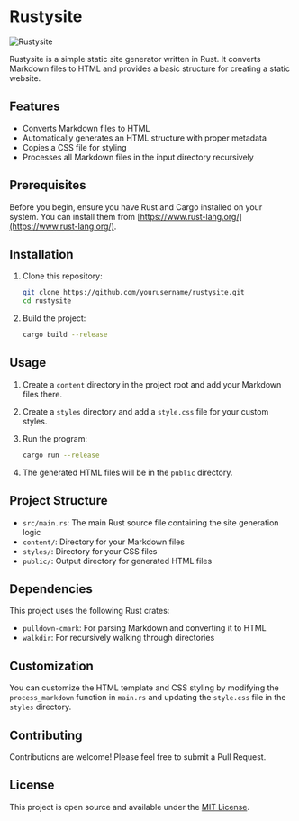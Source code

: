 # Rustysite

![Rustysite](https://github.com/user-attachments/assets/e587d6d4-db12-442a-972d-f54ea1af7137)

Rustysite is a simple static site generator written in Rust. It converts Markdown files to HTML and provides a basic structure for creating a static website.

## Features

- Converts Markdown files to HTML
- Automatically generates an HTML structure with proper metadata
- Copies a CSS file for styling
- Processes all Markdown files in the input directory recursively

## Prerequisites

Before you begin, ensure you have Rust and Cargo installed on your system. You can install them from [https://www.rust-lang.org/](https://www.rust-lang.org/).

## Installation

1. Clone this repository:
   ```bash
   git clone https://github.com/yourusername/rustysite.git
   cd rustysite
   ```

2. Build the project:
   ```bash
   cargo build --release
   ```

## Usage

1. Create a `content` directory in the project root and add your Markdown files there.

2. Create a `styles` directory and add a `style.css` file for your custom styles.

3. Run the program:
   ```bash
   cargo run --release
   ```

4. The generated HTML files will be in the `public` directory.

## Project Structure

- `src/main.rs`: The main Rust source file containing the site generation logic
- `content/`: Directory for your Markdown files
- `styles/`: Directory for your CSS files
- `public/`: Output directory for generated HTML files

## Dependencies

This project uses the following Rust crates:

- `pulldown-cmark`: For parsing Markdown and converting it to HTML
- `walkdir`: For recursively walking through directories

## Customization

You can customize the HTML template and CSS styling by modifying the `process_markdown` function in `main.rs` and updating the `style.css` file in the `styles` directory.

## Contributing

Contributions are welcome! Please feel free to submit a Pull Request.

## License

This project is open source and available under the [MIT License](LICENSE).